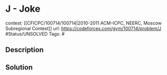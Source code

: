 # J - Joke

contest: [[CFICPC/100714/100714|2010-2011 ACM-ICPC, NEERC, Moscow Subregional Contest]]
url: https://codeforces.com/gym/100714/problem/J
#Status/UNSOLVED
Tags: #

## Description

## Solution

